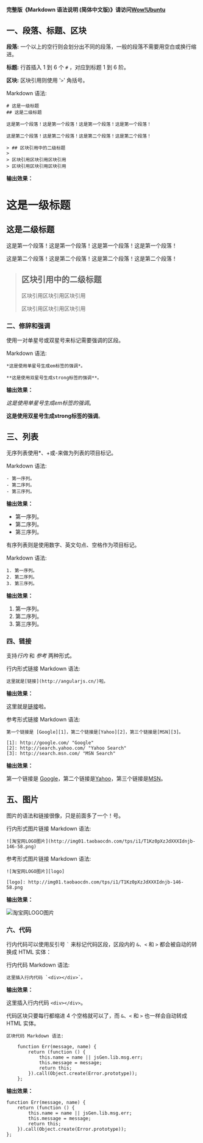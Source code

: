 **完整版《Markdown 语法说明 (简体中文版)》请访问[Wow!Ubuntu](http://wowubuntu.com/markdown/)**

## 一、段落、标题、区块 ##

**段落:** 一个以上的空行则会划分出不同的段落，一般的段落不需要用空白或换行缩进。

**标题:** 行首插入 1 到 6 个 `#` ，对应到标题 1 到 6 阶。

**区块:** 区块引用则使用 '`>`' 角括号。

Markdown 语法:

    # 这是一级标题
    ## 这是二级标题

    这是第一个段落！这是第一个段落！这是第一个段落！这是第一个段落！

    这是第二个段落！这是第二个段落！这是第二个段落！这是第二个段落！

    > ## 区块引用中的二级标题
    >
    > 区块引用区块引用区块引用
    > 区块引用区块引用区块引用

**输出效果：**

# 这是一级标题
## 这是二级标题

这是第一个段落！这是第一个段落！这是第一个段落！这是第一个段落！

这是第二个段落！这是第二个段落！这是第二个段落！这是第二个段落！

> ## 区块引用中的二级标题
>
> 区块引用区块引用区块引用
>
> 区块引用区块引用区块引用


### 二、修辞和强调 ###

使用一对单星号或双星号来标记需要强调的区段。

Markdown 语法:

    *这是使用单星号生成em标签的强调*。

    **这是使用双星号生成strong标签的强调**。

**输出效果：**

*这是使用单星号生成em标签的强调*。

**这是使用双星号生成strong标签的强调**。

## 三、列表 ##

无序列表使用*、+或-来做为列表的项目标记。

Markdown 语法:

    - 第一序列。
    - 第二序列。
    - 第三序列。

**输出效果：**

- 第一序列。
- 第二序列。
- 第三序列。

有序列表则是使用数字、英文句点、空格作为项目标记。

Markdown 语法:

    1. 第一序列。
    2. 第二序列。
    3. 第三序列。

**输出效果：**

1. 第一序列。
2. 第二序列。
3. 第三序列。

### 四、链接 ###

支持*行内* 和 *参考* 两种形式。

行内形式链接 Markdown 语法:

    这里就是[链接](http://angularjs.cn/)啦。

**输出效果：**

这里就是[链接](http://angularjs.cn/)啦。

参考形式链接 Markdown 语法:

    第一个链接是 [Google][1]，第二个链接是[Yahoo][2]，第三个链接是[MSN][3]。

    [1]: http://google.com/ "Google"
    [2]: http://search.yahoo.com/ "Yahoo Search"
    [3]: http://search.msn.com/ "MSN Search"

**输出效果：**

第一个链接是 [Google][1]，第二个链接是[Yahoo][2]，第三个链接是[MSN][3]。

[1]: http://google.com/ "Google"
[2]: http://search.yahoo.com/ "Yahoo Search"
[3]: http://search.msn.com/ "MSN Search"

## 五、图片 ##

图片的语法和链接很像，只是前面多了一个！号。

行内形式图片链接 Markdown 语法:

    ![淘宝网LOGO图片](http://img01.taobaocdn.com/tps/i1/T1Kz0pXzJdXXXIdnjb-146-58.png)

参考形式图片链接 Markdown 语法:

    ![淘宝网LOGO图片][logo]

    [logo]: http://img01.taobaocdn.com/tps/i1/T1Kz0pXzJdXXXIdnjb-146-58.png

**输出效果：**

![淘宝网LOGO图片][logo]

[logo]: http://img01.taobaocdn.com/tps/i1/T1Kz0pXzJdXXXIdnjb-146-58.png

### 六、代码 ###

行内代码可以使用反引号 `` ` `` 来标记代码区段，区段内的 `&`、`<` 和 `>` 都会被自动的转换成 HTML 实体：

行内代码 Markdown 语法:

    这里插入行内代码 `<div></div>`。

**输出效果：**

这里插入行内代码 `<div></div>`。

代码区块只要每行都缩进 4 个空格就可以了，而 `&`、`<` 和 `>` 也一样会自动转成 HTML 实体。

    区块代码 Markdown 语法:

        function Err(message, name) {
            return (function () {
                this.name = name || jsGen.lib.msg.err;
                this.message = message;
                return this;
            }).call(Object.create(Error.prototype));
        };

**输出效果：**

    function Err(message, name) {
        return (function () {
            this.name = name || jsGen.lib.msg.err;
            this.message = message;
            return this;
        }).call(Object.create(Error.prototype));
    };
